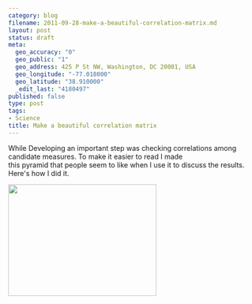 ```yaml
--- 
category: blog
filename: 2011-09-28-make-a-beautiful-correlation-matrix.md
layout: post
status: draft
meta: 
  geo_accuracy: "0"
  geo_public: "1"
  geo_address: 425 P St NW, Washington, DC 20001, USA
  geo_longitude: "-77.018000"
  geo_latitude: "38.910000"
  _edit_last: "4180497"
published: false
type: post
tags: 
- Science
title: Make a beautiful correlation matrix
---
```

While Developing an important step was checking correlations among candidate measures. To make it easier to read I made this pyramid that people seem to like when I use it to discuss the results. Here's how I did it.

<a href="http://nasonurb.files.wordpress.com/2011/09/readiness-correls-chart-copy.jpg"><img class="aligncenter size-medium wp-image-2036" title="Readiness-correls-chart copy" src="http://nasonurb.files.wordpress.com/2011/09/readiness-correls-chart-copy.jpg?w=300" alt="" width="300" height="226" /></a>

&nbsp;
